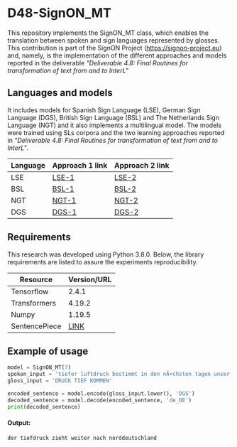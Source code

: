 # D48-SignON_MT

This repository implements the SignON_MT class, which enables the translation between spoken and sign languages represented by glosses. This contribution is part of the SignON Project (https://signon-project.eu) and, namely, is the implementation of the different approaches and models reported in the deliverable _"Deliverable 4.8: Final Routines for transformation of text from and to InterL"_

## Languages and models

It includes models for Spanish Sign Language (LSE), German Sign Language (DGS), British Sign Language (BSL) and The Netherlands Sign Language (NGT) and it also implements a multilingual model. The models were trained using SLs corpora and the two learning approaches reported in  _"Deliverable 4.8: Final Routines for transformation of text from and to InterL"_.

| Language | Approach 1 link | Approach 2 link |
| ------------- | ------------- | ------------- |
| LSE | [LSE-1](https://github.com/google/sentencepiece) | [LSE-2](https://github.com/google/sentencepiece) |
| BSL | [BSL-1](https://github.com/google/sentencepiece) | [BSL-2](https://github.com/google/sentencepiece) |
| NGT | [NGT-1](https://github.com/google/sentencepiece) | [NGT-2](https://github.com/google/sentencepiece) |
| DGS | [DGS-1](https://github.com/google/sentencepiece) | [DGS-2](https://github.com/google/sentencepiece) |


## Requirements
This research was developed using Python 3.8.0. Below, the library requirements are listed to assure the experiments reproducibility.

| Resource | Version/URL |
| ------------- | ------------- |
| Tensorflow | 2.4.1 |
| Transformers | 4.19.2 |
| Numpy | 1.19.5 |
| SentencePiece | [LINK](https://github.com/google/sentencepiece) |

## Example of usage
```python
model = SignON_MT(7)
spoken_input = 'tiefer luftdruck bestimmt in den nÃ¤chsten tagen unser wetter'
gloss_input = 'DRUCK TIEF KOMMEN'

encoded_sentence = model.encode(gloss_input.lower(), 'DGS')
decoded_sentence = model.decode(encoded_sentence, 'de_DE')
print(decoded_sentence)
```
#### Output:
    der tiefdruck zieht weiter nach norddeutschland
